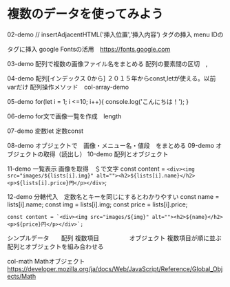 # 複数のデータを使ってみよう
02-demo 
// insertAdjacentHTML('挿入位置','挿入内容') タグの挿入
menu IDの<div>タグに挿入
google Fontsの活用　https://fonts.google.com

03-demo
配列で複数の画像ファイル名をまとめる
配列の要素間の区切　, 

04-demo
配列[インデックス 0から]
２０１５年からconst,letが使える。以前varだけ
配列操作メソッド　col-array-demo

05-demo
 for(let i = 1; i <=10; i++){
            console.log('こんにちは！');
    }    

06-demo
for文で画像一覧を作成　length

07-demo
変数let  定数const

08-demo
オブジェクトで　画像・メニュー名・値段　をまとめる
09-demo
オブジェクトの取得（読出し）
10-demo
配列とオブジェクト

11-demo
一覧表示
画像を取得　＄で文字
 const content = `<div><img src="images/${lists[i].img}" alt=""><h2>${lists[i].name}</h2><p>${lists[i].price}円</p></div>`;

12-demo
分轄代入　定数名とキーを同じにするとわかりやすい
const name = lists[i].name;
    const img = lists[i].img;
    const price = lists[i].price;

    const content = `<div><img src="images/${img}" alt=""><h2>${name}</h2><p>${price}円</p></div>`;

シンプルデータ　　配列
複数項目　　　　　オブジェクト
複数項目が順に並ぶ　配列とオブジェクトを組み合わせる　

col-math Mathオブジェクト
https://developer.mozilla.org/ja/docs/Web/JavaScript/Reference/Global_Objects/Math

